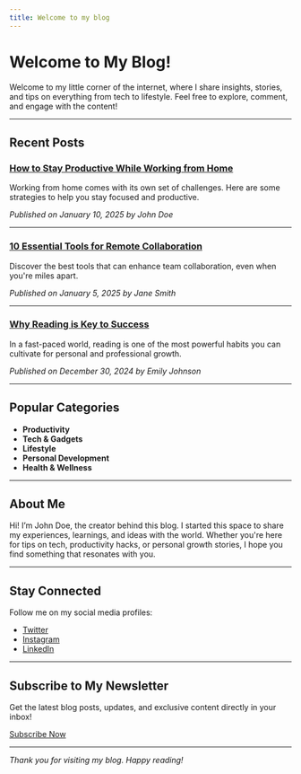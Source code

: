 ```yaml
---
title: Welcome to my blog
---
```


# Welcome to My Blog!

Welcome to my little corner of the internet, where I share insights, stories, and tips on everything from tech to lifestyle. Feel free to explore, comment, and engage with the content!

---

## Recent Posts

### [How to Stay Productive While Working from Home](#)
Working from home comes with its own set of challenges. Here are some strategies to help you stay focused and productive.

*Published on January 10, 2025 by John Doe*

---

### [10 Essential Tools for Remote Collaboration](#)
Discover the best tools that can enhance team collaboration, even when you're miles apart.

*Published on January 5, 2025 by Jane Smith*

---

### [Why Reading is Key to Success](#)
In a fast-paced world, reading is one of the most powerful habits you can cultivate for personal and professional growth.

*Published on December 30, 2024 by Emily Johnson*

---

## Popular Categories

- **Productivity**
- **Tech & Gadgets**
- **Lifestyle**
- **Personal Development**
- **Health & Wellness**

---

## About Me

Hi! I’m John Doe, the creator behind this blog. I started this space to share my experiences, learnings, and ideas with the world. Whether you're here for tips on tech, productivity hacks, or personal growth stories, I hope you find something that resonates with you.

---

## Stay Connected

Follow me on my social media profiles:

- [Twitter](https://twitter.com/yourprofile)
- [Instagram](https://instagram.com/yourprofile)
- [LinkedIn](https://linkedin.com/in/yourprofile)

---

## Subscribe to My Newsletter

Get the latest blog posts, updates, and exclusive content directly in your inbox!

[Subscribe Now](#)

---

*Thank you for visiting my blog. Happy reading!*
